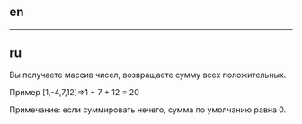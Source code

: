 ## en

---

## ru

Вы получаете массив чисел, возвращаете сумму всех положительных.

Пример [1,-4,7,12]=>1 + 7 + 12 = 20

Примечание: если суммировать нечего, сумма по умолчанию равна 0.

